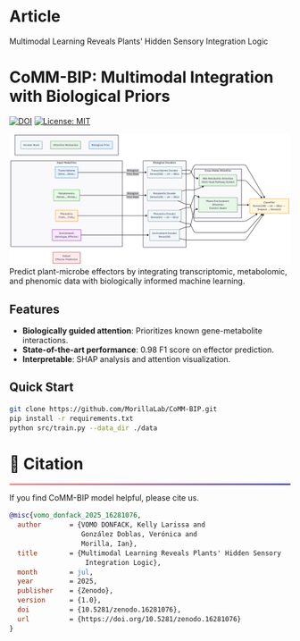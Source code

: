 # Article
Multimodal Learning Reveals Plants' Hidden Sensory Integration Logic

# CoMM-BIP: Multimodal Integration with Biological Priors

[![DOI](https://zenodo.org/badge/DOI/10.5281/zenodo.16281076.svg)](https://doi.org/10.5281/zenodo.16281076)
[![License: MIT](https://img.shields.io/badge/License-MIT-yellow.svg)](https://opensource.org/licenses/MIT)

<div align="center">
<img src="docs/overview.png" width="600" alt="Model architecture">
</div>
Predict plant-microbe effectors by integrating transcriptomic, metabolomic, and phenomic data with biologically informed machine learning.

## Features
- **Biologically guided attention**: Prioritizes known gene-metabolite interactions.
- **State-of-the-art performance**: 0.98 F1 score on effector prediction.
- **Interpretable**: SHAP analysis and attention visualization.

## Quick Start
```bash
git clone https://github.com/MorillaLab/CoMM-BIP.git
pip install -r requirements.txt
python src/train.py --data_dir ./data
```

<!-- ============================================== -->
<div align="left">
  <h1 id="citation">🎈 Citation</h1>
  <hr style="height: 3px; background: linear-gradient(90deg, #EF8E8D, #5755A3); border: none; border-radius: 3px;">
</div>

If you find CoMM-BIP model helpful, please cite us.

```bibtex
@misc{vomo_donfack_2025_16281076,
  author       = {VOMO DONFACK, Kelly Larissa and
                  González Doblas, Verónica and
                  Morilla, Ian},
  title        = {Multimodal Learning Reveals Plants' Hidden Sensory
                   Integration Logic},
  month        = jul,
  year         = 2025,
  publisher    = {Zenodo},
  version      = {1.0},
  doi          = {10.5281/zenodo.16281076},
  url          = {https://doi.org/10.5281/zenodo.16281076}
}
```

